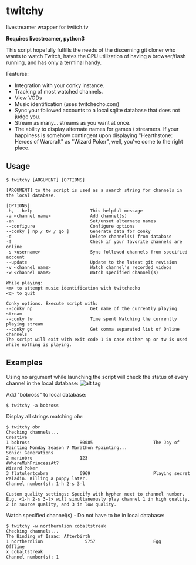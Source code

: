 # twitchy
livestreamer wrapper for twitch.tv

**Requires livestreamer, python3**

This script hopefully fulfills the needs of the discerning git cloner who wants to watch Twitch, hates the CPU utilization of having a browser/flash running, and has only a terminal handy.

Features:
* Integration with your conky instance.
* Tracking of most watched channels.
* View VODs
* Music identification (uses twitchecho.com)
* Sync your followed accounts to a local sqlite database that does not judge you.
* Stream as many... streams as you want at once.
* The ability to display alternate names for games / streamers. If your happiness is somehow contingent upon displaying "Hearthstone: Heroes of Warcraft" as "Wizard Poker", well, you've come to the right place.

## Usage

    $ twitchy [ARGUMENT] [OPTIONS]
    
    [ARGUMENT] to the script is used as a search string for channels in the local database.
    
    [OPTIONS]
    -h, --help                      This helpful message
    -a <channel name>               Add channel(s)
    -an                             Set/unset alternate names
    --configure                     Configure options
    --conky [ np / tw / go ]        Generate data for conky
    -d                              Delete channel(s) from database
    -f                              Check if your favorite channels are online
    -s <username>                   Sync followed channels from specified account
    --update                        Update to the latest git revision
    -v <channel name>               Watch channel's recorded videos
    -w <channel name>               Watch specified channel(s)
    
    While playing:
    <m> to attempt music identification with twitchecho
    <q> to quit
    
    Conky options. Execute script with:
    --conky np                      Get name of the currently playing stream
    --conky tw                      Time spent Watching the currently playing stream
    --conky go                      Get comma separated list of Online channels
    The script will exit with exit code 1 in case either np or tw is used while nothing is playing.
    
## Examples

Using no argument while launching the script will check the status of every channel in the local database:
![alt tag](https://imgur.com/cwdHy7L.png)
    
Add "bobross" to local database:

    $ twitchy -a bobross
    
Display all strings matching *obr*:

    $ twitchy obr
    Checking channels...
    Creative
    1 bobross                   80085                       The Joy of Painting Monday Season 7 Marathon #painting...
    Sonic: Generations
    2 mariobro                  123                         #WhereMuhPrincessAt?
    Wizard Poker                               
    3 flatulentcobra            6969                        Playing secret Paladin. Killing a puppy later.
    Channel number(s): 1-h 2-s 3-l

    Custom quality settings: Specify with hyphen next to channel number.
    E.g. <1-h 2-s 3-l> will simultaneously play channel 1 in high quality, 2 in source quality, and 3 in low quality.
    
Watch specified channel(s) - Do not have to be in local database:

    $ twitchy -w northernlion cobaltstreak
    Checking channels...
    The Binding of Isaac: Afterbirth
    1 northernlion                5757                      Egg
    Offline
    x cobaltstreak
    Channel number(s): 1
